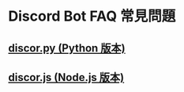 # Discord Bot FAQ 常見問題
## [discor.py (Python 版本)](https://github.com/SHELTER-ZONE/Discord_Bot_FAQ/blob/master/discord.py_FAQ.md)

## [discor.js (Node.js 版本)](https://github.com/SHELTER-ZONE/Discord_Bot_FAQ/blob/master/discord.py_FAQ.md)
